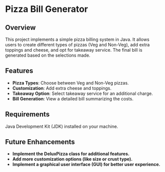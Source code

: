 # Pizza Bill Generator

## Overview

This project implements a simple pizza billing system in Java. It allows users to create different types of 
pizzas (Veg and Non-Veg), add extra toppings and cheese, and opt for takeaway service. The final bill is generated based on the selections made.

## Features

- **Pizza Types**: Choose between Veg and Non-Veg pizzas.
- **Customization**: Add extra cheese and toppings.
- **Takeaway Option**: Select takeaway service for an additional charge.
- **Bill Generation**: View a detailed bill summarizing the costs.


## Requirements
Java Development Kit (JDK) installed on your machine.

## Future Enhancements
- **Implement the DeluxPizza class for additional features.**
- **Add more customization options (like size or crust type).**
- **Implement a graphical user interface (GUI) for better user experience.**
